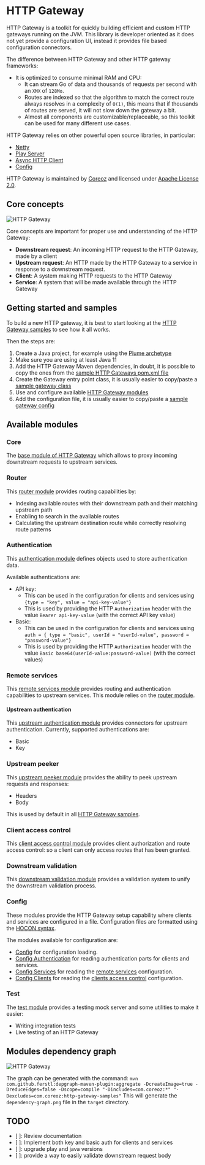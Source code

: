 HTTP Gateway
============
HTTP Gateway is a toolkit for quickly building efficient and custom HTTP gateways running on the JVM. This library is developer oriented as it does not yet provide a configuration UI, instead it provides file based configuration connectors.

The difference between HTTP Gateway and other HTTP gateway frameworks:
- It is optimized to consume minimal RAM and CPU:
  - It can stream Go of data and thousands of requests per second with an `XMX` of `128Mo`.
  - Routes are indexed so that the algorithm to match the correct route always resolves in a complexity of `O(1)`, this means that if thousands of routes are served, it will not slow down the gateway a bit.
  - Almost all components are customizable/replaceable, so this toolkit can be used for many different use cases.

HTTP Gateway relies on other powerful open source libraries, in particular:
- [Netty](https://github.com/netty/netty)
- [Play Server](https://www.playframework.com/documentation/3.0.x/JavaEmbeddingPlay)
- [Async HTTP Client](https://github.com/AsyncHttpClient/async-http-client)
- [Config](https://github.com/lightbend/config)

HTTP Gateway is maintained by [Coreoz](http://coreoz.com/)
and licensed under [Apache License 2.0](http://www.apache.org/licenses/LICENSE-2.0).

Core concepts
-------------
![HTTP Gateway](docs/http-gateway-concepts.svg?raw=true&sanitize=true)

Core concepts are important for proper use and understanding of the HTTP Gateway:
- **Downstream request**: An incoming HTTP request to the HTTP Gateway, made by a client
- **Upstream request**: An HTTP made by the HTTP Gateway to a service in response to a downstream request.
- **Client**: A system making HTTP requests to the HTTP Gateway
- **Service**: A system that will be made available through the HTTP Gateway

Getting started and samples
---------------------------
To build a new HTTP gateway, it is best to start looking at the [HTTP Gateway samples](samples/) to see how it all works.

Then the steps are:
1. Create a Java project, for example using the [Plume archetype](https://github.com/Coreoz/Plume-archetpes)
2. Make sure you are using at least Java 11
3. Add the HTTP Gateway Maven dependencies, in doubt, it is possible to copy the ones from the [sample HTTP Gateways pom.xml file](samples/pom.xml) 
4. Create the Gateway entry point class, it is usually easier to copy/paste a [sample gateway class](samples/src/main/java/com/coreoz/http)
5. Use and configure available [HTTP Gateway modules](#available-modules)
6. Add the configuration file, it is usually easier to copy/paste a [sample gateway config](samples/src/main/resources)

Available modules
-----------------
### Core
The [base module of HTTP Gateway](core/) which allows to proxy incoming downstream requests to upstream services.

### Router
This [router module](router/) provides routing capabilities by:
- Indexing available routes with their downstream path and their matching upstream path 
- Enabling to search in the available routes
- Calculating the upstream destination route while correctly resolving route patterns

### Authentication
This [authentication module](auth) defines objects used to store authentication data.

Available authentications are:
- API key:
  - This can be used in the configuration for clients and services using `{type = "key", value = "api-key-value"}`
  - This is used by providing the HTTP `Authorization` header with the value `Bearer api-key-value` (with the correct API key value)
- Basic:
  - This can be used in the configuration for clients and services using `auth = { type = "basic", userId = "userId-value", password = "password-value"}`
  - This is used by providing the HTTP `Authorization` header with the value `Basic base64(userId-value:password-value)` (with the correct values)

### Remote services
This [remote services module](remote-services/) provides routing and authentication capabilities to upstream services. This module relies on the [router module](#router).

#### Upstream authentication
This [upstream authentication module](upstream-auth/) provides connectors for upstream authentication. Currently, supported authentications are:
- Basic
- Key

### Upstream peeker
This [upstream peeker module](upstream-peeker/) provides the ability to peek upstream requests and responses:
- Headers
- Body

This is used by default in all [HTTP Gateway samples](samples/).

### Client access control
This [client access control module](client-access-control/) provides client authorization and route access control: so a client can only access routes that has been granted. 

### Downstream validation
This [downstream validation module](downstream-validation/) provides a validation system to unify the downstream validation process.

### Config
These modules provide the HTTP Gateway setup capability where clients and services are configured in a file.
Configuration files are formatted using the [HOCON syntax](https://github.com/lightbend/config/blob/main/HOCON.md).

The modules available for configuration are:
- [Config](config/) for configuration loading.
- [Config Authentication](config-auth/) for reading authentication parts for clients and services.
- [Config Services](config-services/) for reading the [remote services](#remote-services) configuration.
- [Config Clients](config-clients/) for reading the [clients access control](#client-access-control) configuration.

### Test
The [test module](test) provides a testing mock server and some utilities to make it easier:
- Writing integration tests
- Live testing of an HTTP Gateway

Modules dependency graph
------------------------
![HTTP Gateway](docs/dependency-graph.png)

The graph can be generated with the command: `mvn com.github.ferstl:depgraph-maven-plugin:aggregate -DcreateImage=true -DreduceEdges=false -Dscope=compile "-Dincludes=com.coreoz:*" "-Dexcludes=com.coreoz:http-gateway-samples"`
This will generate the `dependency-graph.png` file in the `target` directory.

TODO
----
- [ ]: Review documentation
- [ ]: Implement both key and basic auth for clients and services
- [ ]: upgrade play and java versions
- [ ]: provide a way to easily validate downstream request body
